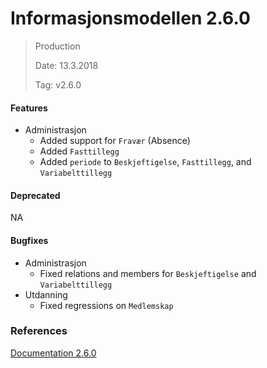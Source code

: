 # Informasjonsmodellen 2.6.0

> Production
>
> Date: 13.3.2018
>
> Tag: v2.6.0

#### Features

* Administrasjon
    * Added support for `Fravær` (Absence)
    * Added `Fasttillegg`
    * Added `periode` to `Beskjeftigelse`, `Fasttillegg`, and `Variabelttillegg`

#### Deprecated

NA

#### Bugfixes

* Administrasjon
    * Fixed relations and members for `Beskjeftigelse` and `Variabelttillegg`
* Utdanning
    * Fixed regressions on `Medlemskap`

### References

[Documentation 2.6.0](https://informasjonsmodell.felleskomponent.no/?v=v2.6.0)
